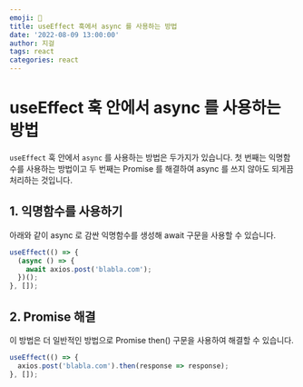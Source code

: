 ```yaml
---
emoji: 🧐
title: useEffect 훅에서 async 를 사용하는 방법
date: '2022-08-09 13:00:00'
author: 지걸
tags: react
categories: react
---
```


# useEffect 훅 안에서 async 를 사용하는 방법
`useEffect` 훅 안에서 `async` 를 사용하는 방법은 두가지가 있습니다.
첫 번째는 익명함수를 사용하는 방법이고 두 번째는 Promise 를 해결하여 async 를 쓰지 않아도 되게끔 처리하는 것입니다.  

## 1. 익명함수를 사용하기
아래와 같이 async 로 감싼 익명함수를 생성해 await 구문을 사용할 수 있습니다.
```javascript
useEffect(() => {
  (async () => {
    await axios.post('blabla.com');
  })();
}, []);
```

## 2. Promise 해결
이 방법은 더 일반적인 방법으로 Promise then() 구문을 사용하여 해결할 수 있습니다.
```javascript
useEffect(() => {
  axios.post('blabla.com').then(response => response);  
}, []);
```